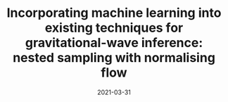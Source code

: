 ---
title: "Incorporating machine learning into existing techniques for gravitational-wave inference: nested sampling with normalising flow"
collection: talks
type: "Invited talk"
permalink: /talks/2021-03-31-aei
venue: "TianQin Research Center for Gravitational Physics, Sun Yat-sen University (remote)"
date: 2021-03-31
location: "China"
---